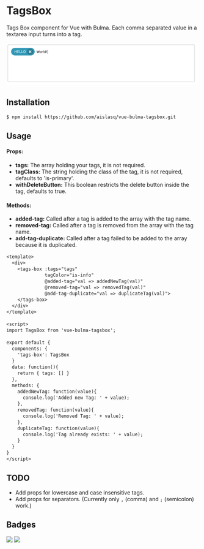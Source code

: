 # TagsBox

Tags Box component for Vue with Bulma. Each comma separated value in a textarea input turns into a tag.

![alt text](https://github.com/aislasq/vue-bulma-tagsbox/blob/master/images/image.png "Logo Title Text 1")


## Installation
```
$ npm install https://github.com/aislasq/vue-bulma-tagsbox.git
```

## Usage

#### Props:

* **tags:** The array holding your tags, it is not required.
* **tagClass:** The string holding the class of the tag, it is not required, defaults to 'is-primary'.
* **withDeleteButton:** This boolean restricts the delete button inside the tag, defaults to true.

#### Methods: 

* **added-tag:** Called after a tag is added to the array with the tag name.
* **removed-tag:** Called after a tag is removed from the array with the tag name.
* **add-tag-duplicate:** Called after a tag failed to be added to the array because it is duplicated.

```vue
<template>
  <div>
    <tags-box :tags="tags" 
              tagColor="is-info" 
              @added-tag="val => addedNewTag(val)"
              @removed-tag="val => removedTag(val)"
              @add-tag-duplicate="val => duplicateTag(val)">
    </tags-box>
  </div>
</template>

<script>
import TagsBox from 'vue-bulma-tagsbox';

export default {
  components: {
    'tags-box': TagsBox
  }
  data: function(){
    return { tags: [] }
  },
  methods: {
    addedNewTag: function(value){
      console.log('Added new Tag: ' + value);
    },
    removedTag: function(value){
      console.log('Removed Tag: ' + value);
    },
    duplicateTag: function(value){
      console.log('Tag already exists: ' + value);
    }
  }
}
</script>
```

## TODO

* Add props for lowercase and case insensitive tags.
* Add props for separators. (Currently only `,` (comma) and `;` (semicolon) work.)

## Badges

![](https://img.shields.io/badge/license-MIT-blue.svg)
![](https://img.shields.io/badge/status-stable-green.svg)
